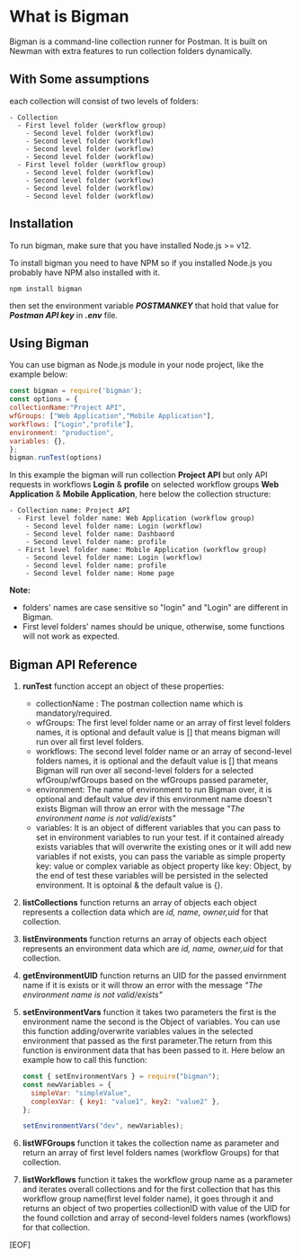 # What is Bigman

Bigman is a command-line collection runner for Postman. It is built on Newman with extra features to run collection folders dynamically.

## With Some assumptions

each collection will consist of two levels of folders:

```text
- Collection
  - First level folder (workflow group)
    - Second level folder (workflow)
    - Second level folder (workflow)
    - Second level folder (workflow)
    - Second level folder (workflow)
  - First level folder (workflow group)
    - Second level folder (workflow)
    - Second level folder (workflow)
    - Second level folder (workflow)
    - Second level folder (workflow)
```

## Installation

To run bigman, make sure that you have installed Node.js >= v12.

To install bigman you need to have NPM so if you installed Node.js you probably have NPM also installed with it.

`npm install bigman`

then set the environment variable **_POSTMANKEY_** that hold that value for **_Postman API key_** in **_.env_** file.

## Using Bigman

You can use bigman as Node.js module in your node project, like the example below:

```Javascript
const bigman = require('bigman');
const options = {
collectionName:"Project API",
wfGroups: ["Web Application","Mobile Application"],
workflows: ["Login","profile"],
environment: "production",
variables: {},
};
bigman.runTest(options)
```

In this example the bigman will run collection **Project API** but only API requests in workflows **Login** & **profile** on selected workflow groups **Web Application** & **Mobile Application**, here below the collection structure:

```text
- Collection name: Project API
  - First level folder name: Web Application (workflow group)
    - Second level folder name: Login (workflow)
    - Second level folder name: Dashbaord
    - Second level folder name: profile
  - First level folder name: Mobile Application (workflow group)
    - Second level folder name: Login (workflow)
    - Second level folder name: profile
    - Second level folder name: Home page
```

**Note:**

- folders' names are case sensitive so "login" and "Login" are different in Bigman.
- First level folders' names should be unique, otherwise, some functions will not work as expected.

## Bigman API Reference

1. **runTest** function accept an object of these properties:

   - collectionName : The postman collection name which is mandatory/required.
   - wfGroups: The first level folder name or an array of first level folders names, it is optional and default value is [] that means bigman will run over all first level folders.
   - workflows: The second level folder name or an array of second-level folders names, it is optional and the default value is [] that means Bigman will run over all second-level folders for a selected wfGroup/wfGroups based on the wfGroups passed parameter,
   - environment: The name of environment to run Bigman over, it is optional and default value _dev_ if this environment name doesn't exists Bigman will throw an error with the message _"The environment name is not valid/exists"_
   - variables: It is an object of different variables that you can pass to set in environment variables to run your test. if it contained already exists variables that will overwrite the existing ones or it will add new variables if not exists, you can pass the variable as simple property key: value or complex variable as object property like key: Object, by the end of test these variables will be persisted in the selected environment. It is optoinal & the default value is {}.

2. **listCollections** function returns an array of objects each object represents a collection data which are _id, name, owner,uid_ for that collection.
3. **listEnvironments** function returns an array of objects each object represents an environment data which are _id, name, owner,uid_ for that collection.
4. **getEnvironmentUID** function returns an UID for the passed envirnment name if it is exists or it will throw an error with the message _"The environment name is not valid/exists"_
5. **setEnvironmentVars** function it takes two parameters the first is the environment name the second is the Object of variables. You can use this function adding/overwrite variables values in the selected environment that passed as the first parameter.The return from this function is environment data that has been passed to it. Here below an example how to call this function:

   ```javascript
   const { setEnvironmentVars } = require("bigman");
   const newVariables = {
     simpleVar: "simpleValue",
     complexVar: { key1: "value1", key2: "value2" },
   };

   setEnvironmentVars("dev", newVariables);
   ```

6. **listWFGroups** function it takes the collection name as parameter and return an array of first level folders names (workflow Groups) for that collection.
7. **listWorkflows** function it takes the workflow group name as a parameter and iterates overall collections and for the first collection that has this workflow group name(first level folder name), it goes through it and returns an object of two properties collectionID with value of the UID for the found collction and array of second-level folders names (workflows) for that collection.

[EOF]
